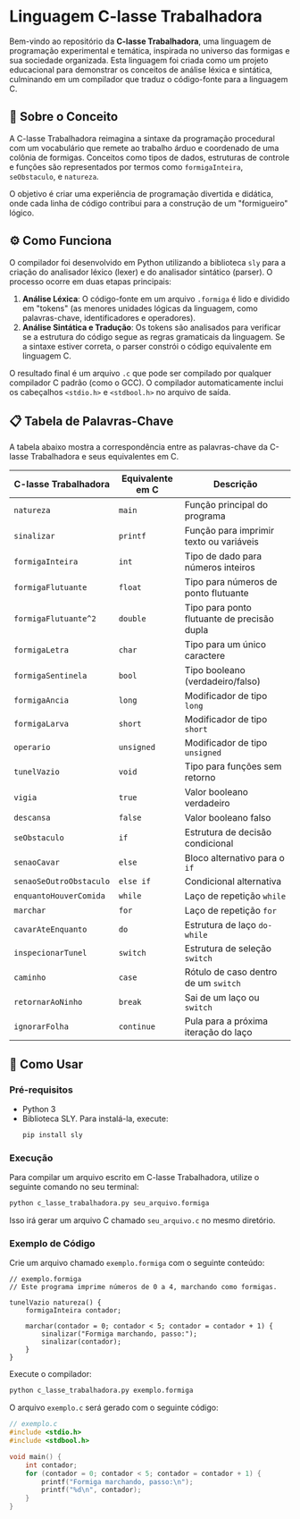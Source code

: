 # Linguagem C-lasse Trabalhadora

Bem-vindo ao repositório da **C-lasse Trabalhadora**, uma linguagem de programação experimental e temática, inspirada no universo das formigas e sua sociedade organizada. Esta linguagem foi criada como um projeto educacional para demonstrar os conceitos de análise léxica e sintática, culminando em um compilador que traduz o código-fonte para a linguagem C.

## 🐜 Sobre o Conceito

A C-lasse Trabalhadora reimagina a sintaxe da programação procedural com um vocabulário que remete ao trabalho árduo e coordenado de uma colônia de formigas. Conceitos como tipos de dados, estruturas de controle e funções são representados por termos como `formigaInteira`, `seObstaculo`, e `natureza`.

O objetivo é criar uma experiência de programação divertida e didática, onde cada linha de código contribui para a construção de um "formigueiro" lógico.

## ⚙️ Como Funciona

O compilador foi desenvolvido em Python utilizando a biblioteca `sly` para a criação do analisador léxico (lexer) e do analisador sintático (parser). O processo ocorre em duas etapas principais:

1.  **Análise Léxica**: O código-fonte em um arquivo `.formiga` é lido e dividido em "tokens" (as menores unidades lógicas da linguagem, como palavras-chave, identificadores e operadores).
2.  **Análise Sintática e Tradução**: Os tokens são analisados para verificar se a estrutura do código segue as regras gramaticais da linguagem. Se a sintaxe estiver correta, o parser constrói o código equivalente em linguagem C.

O resultado final é um arquivo `.c` que pode ser compilado por qualquer compilador C padrão (como o GCC). O compilador automaticamente inclui os cabeçalhos `<stdio.h>` e `<stdbool.h>` no arquivo de saída.

## 📋 Tabela de Palavras-Chave

A tabela abaixo mostra a correspondência entre as palavras-chave da C-lasse Trabalhadora e seus equivalentes em C.

| **C-lasse Trabalhadora** | **Equivalente em C** | **Descrição** |
| ------------------------- | -------------------- | ------------------------------------------ |
| `natureza`                | `main`               | Função principal do programa               |
| `sinalizar`               | `printf`             | Função para imprimir texto ou variáveis    |
| `formigaInteira`          | `int`                | Tipo de dado para números inteiros         |
| `formigaFlutuante`        | `float`              | Tipo para números de ponto flutuante       |
| `formigaFlutuante^2`      | `double`             | Tipo para ponto flutuante de precisão dupla |
| `formigaLetra`            | `char`               | Tipo para um único caractere               |
| `formigaSentinela`        | `bool`               | Tipo booleano (verdadeiro/falso)           |
| `formigaAncia`            | `long`               | Modificador de tipo `long`                 |
| `formigaLarva`            | `short`              | Modificador de tipo `short`                |
| `operario`                | `unsigned`           | Modificador de tipo `unsigned`             |
| `tunelVazio`              | `void`               | Tipo para funções sem retorno              |
| `vigia`                   | `true`               | Valor booleano verdadeiro                  |
| `descansa`                | `false`              | Valor booleano falso                       |
| `seObstaculo`             | `if`                 | Estrutura de decisão condicional           |
| `senaoCavar`              | `else`               | Bloco alternativo para o `if`              |
| `senaoSeOutroObstaculo`   | `else if`            | Condicional alternativa                    |
| `enquantoHouverComida`    | `while`              | Laço de repetição `while`                  |
| `marchar`                 | `for`                | Laço de repetição `for`                    |
| `cavarAteEnquanto`        | `do`                 | Estrutura de laço `do-while`               |
| `inspecionarTunel`        | `switch`             | Estrutura de seleção `switch`              |
| `caminho`                 | `case`               | Rótulo de caso dentro de um `switch`       |
| `retornarAoNinho`         | `break`              | Sai de um laço ou `switch`                 |
| `ignorarFolha`            | `continue`           | Pula para a próxima iteração do laço       |

## 🚀 Como Usar

### Pré-requisitos

-   Python 3
-   Biblioteca SLY. Para instalá-la, execute:
    ```bash
    pip install sly
    ```

### Execução

Para compilar um arquivo escrito em C-lasse Trabalhadora, utilize o seguinte comando no seu terminal:

```bash
python c_lasse_trabalhadora.py seu_arquivo.formiga
````

Isso irá gerar um arquivo C chamado `seu_arquivo.c` no mesmo diretório.

### Exemplo de Código

Crie um arquivo chamado `exemplo.formiga` com o seguinte conteúdo:

```
// exemplo.formiga
// Este programa imprime números de 0 a 4, marchando como formigas.

tunelVazio natureza() {
    formigaInteira contador;

    marchar(contador = 0; contador < 5; contador = contador + 1) {
        sinalizar("Formiga marchando, passo:");
        sinalizar(contador);
    }
}
```

Execute o compilador:

```bash
python c_lasse_trabalhadora.py exemplo.formiga
```

O arquivo `exemplo.c` será gerado com o seguinte código:

```c
// exemplo.c
#include <stdio.h>
#include <stdbool.h>

void main() {
	int contador;
	for (contador = 0; contador < 5; contador = contador + 1) {
		printf("Formiga marchando, passo:\n");
		printf("%d\n", contador);
	}
}
```